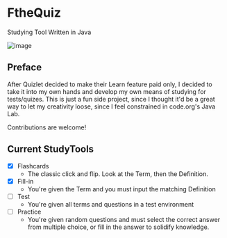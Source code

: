 # FtheQuiz
Studying Tool Written in Java

![image](https://user-images.githubusercontent.com/45884377/196813243-bafe86f8-5082-482c-b400-0b00fffba28a.png)


## Preface

After Quizlet decided to make their Learn feature paid only, I decided to take it into my own hands and develop my own means of studying for tests/quizes. This is just a fun side project, since I thought it'd be a great way to let my creativity loose, since I feel constrained in code.org's Java Lab.

Contributions are welcome!


## Current StudyTools

- [X] Flashcards
    + The classic click and flip. Look at the Term, then the Definition.
- [X] Fill-in
    + You're given the Term and you must input the matching Definition
- [ ] Test
    + You're given all terms and questions in a test environment
- [ ] Practice
    + You're given random questions and must select the correct answer from multiple choice, or fill in the answer to solidify knowledge.
